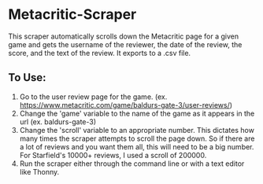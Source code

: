 # Metacritic-Scraper

This scraper automatically scrolls down the Metacritic page for a given game and gets the username of the reviewer, the date of the review, the score, and the text of the review.
It exports to a .csv file.

## To Use:

1. Go to the user review page for the game. (ex. https://www.metacritic.com/game/baldurs-gate-3/user-reviews/)
2. Change the 'game' variable to the name of the game as it appears in the url (ex. baldurs-gate-3)
3. Change the 'scroll' variable to an appropriate number. This dictates how many times the scraper attempts to scroll the page down. So if there are a lot of reviews and you want them all, this will need to be a big number. For Starfield's 10000+ reviews, I used a scroll of 200000.
4. Run the scraper either through the command line or with a text editor like Thonny.
